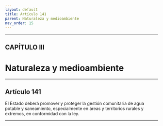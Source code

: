 ```yaml
---
layout: default
title: Artículo 141
parent: Naturaleza y medioambiente
nav_order: 15
---
```


---

## CAPÍTULO III
# Naturaleza y medioambiente

---

## Artículo 141

El Estado deberá promover y proteger la gestión comunitaria de agua potable y saneamiento, especialmente en áreas y territorios rurales y extremos, en conformidad con la ley.

---
